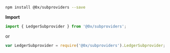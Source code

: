 ```bash
npm install @0x/subproviders --save
```

**Import**

```typescript
import { LedgerSubprovider } from '@0x/subproviders';
```

or

```javascript
var LedgerSubprovider = require('@0x/subproviders').LedgerSubprovider;
```
